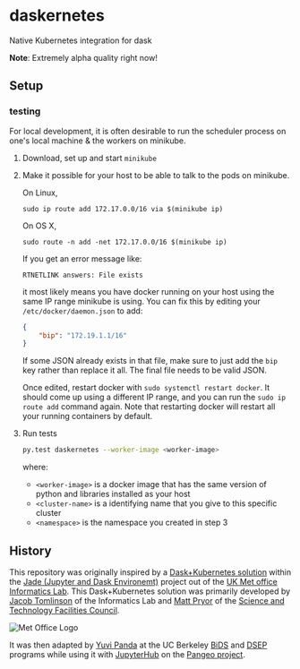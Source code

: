 # daskernetes
Native Kubernetes integration for dask

**Note**: Extremely alpha quality right now!

## Setup

### testing

For local development, it is often desirable to run the scheduler
process on one's local machine & the workers on minikube.

1. Download, set up and start `minikube`
2. Make it possible for your host to be able to talk to the pods
   on minikube.

   On Linux,
   ```
   sudo ip route add 172.17.0.0/16 via $(minikube ip)
   ```

   On OS X,
   ```
   sudo route -n add -net 172.17.0.0/16 $(minikube ip)
   ```

   If you get an error message like:

   ```
   RTNETLINK answers: File exists
   ```

   it most likely means you have docker running on your host using
   the same IP range minikube is using. You can fix this by editing
   your `/etc/docker/daemon.json` to add:

   ```json
   {
       "bip": "172.19.1.1/16"
   }
   ```

   If some JSON already exists in that file, make sure to just add the
   `bip` key rather than replace it all. The final file needs to be
   valid JSON.

   Once edited, restart docker with `sudo systemctl restart docker`.
   It should come up using a different IP range, and you can run the
   `sudo ip route add` command again. Note that restarting docker
   will restart all your running containers by default.

3. Run tests

   ```bash
   py.test daskernetes --worker-image <worker-image>
   ```

   where:

      - `<worker-image>` is a docker image that has the same version of
        python and libraries installed as your host
      - `<cluster-name>` is a identifying name that you give to this
        specific cluster
      - `<namespace>` is the namespace you created in step 3


## History

This repository was originally inspired by a
[Dask+Kubernetes solution](https://github.com/met-office-lab/jade-dask/blob/master/kubernetes/adaptive.py)
within the
[Jade (Jupyter and Dask Environemt)](http://www.informaticslab.co.uk/projects/jade.html)
project out of the [UK Met office](https://www.metoffice.gov.uk/)
[Informatics Lab](http://www.informaticslab.co.uk/).
This Dask+Kubernetes solution was primarily developed by
[Jacob Tomlinson](https://github.com/jacobtomlinson) of the Informatics Lab
and [Matt Pryor](https://github.com/mkjpryor-stfc) of the
[Science and Technology Facilities Council](http://www.stfc.ac.uk/).

![Met Office Logo](https://raw.githubusercontent.com/met-office-lab/blog/master/img/mo-logo.svg)

It was then adapted by [Yuvi Panda](http://words.yuvi.in/) at the UC Berkeley
[BiDS](https://bids.berkeley.edu/) and [DSEP](http://words.yuvi.in/) programs
while using it with [JupyterHub](https://jupyterhub.readthedocs.io/en/latest/)
on the [Pangeo project](https://pangeo-data.github.io/).
